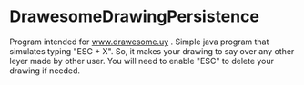 # DrawesomeDrawingPersistence
Program intended for www.drawesome.uy . Simple java program that simulates typing "ESC + X". So, it makes your drawing to say over any other leyer made by other user. You will need to enable "ESC" to delete your drawing if needed.
